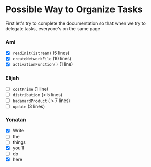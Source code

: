 # Possible Way to Organize Tasks
 First let's try to complete the documentation so that when we try to delegate tasks, everyone's on the same page

### Ami
- [x] `readInit(istream)` (5 lines)
- [x] `createNetworkFile` (10 lines)
- [x] `activationFunction()` (1 line)

### Elijah
- [ ] `costPrime` (1 line)
- [ ] `distribution` (> 5 lines)
- [ ] `hadamardProduct` ( > 7 lines)
- [ ] `update` (3 lines)

### Yonatan
- [x] Write
- [ ] the
- [ ] things
- [x] you'll
- [ ] do
- [x] here
